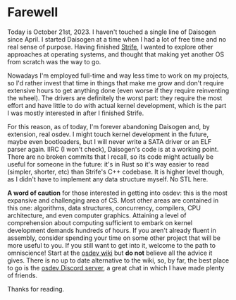 # Farewell
Today is October 21st, 2023. I haven't touched a single line of Daisogen since April. I started Daisogen at a time when I had a lot of free time and no real sense of purpose. Having finished [Strife](https://github.com/the-strife-project), I wanted to explore other approaches at operating systems, and thought that making yet another OS from scratch was the way to go.

Nowadays I'm employed full-time and way less time to work on my projects, so I'd rather invest that time in things that make me grow and don't require extensive hours to get anything done (even worse if they require reinventing the wheel). The drivers are definitely the worst part: they require the most effort and have little to do with actual kernel development, which is the part I was mostly interested in after I finished Strife.

For this reason, as of today, I'm forever abandoning Daisogen and, by extension, real osdev. I might touch kernel development in the future, maybe even bootloaders, but I will never write a SATA driver or an ELF parser again. IIRC (I won't check), Daisogen's code is at a working point. There are no broken commits that I recall, so its code might actually be useful for someone in the future: it's in Rust so it's way easier to read (simpler, shorter, etc) than Strife's C++ codebase. It is higher level though, as I didn't have to implement any data structure myself. No STL here.

**A word of caution** for those interested in getting into osdev: this is the most expansive and challenging area of CS. Most other areas are contained in this one: algorithms, data structures, concurrency, compilers, CPU architecture, and even computer graphics. Attaining a level of comprehension about computing sufficient to embark on kernel development demands hundreds of hours. If you aren't already fluent in assembly, consider spending your time on some other project that will be more useful to you. If you still want to get into it, welcome to the path to omniscience! Start at the [osdev wiki](https://wiki.osdev.org) but **do not** believe all the advice it gives. There is no up to date alternative to the wiki, so, by far, the best place to go is the [osdev Discord server](https://discord.gg/RnCtsqD), a great chat in which I have made plenty of friends.

Thanks for reading.
